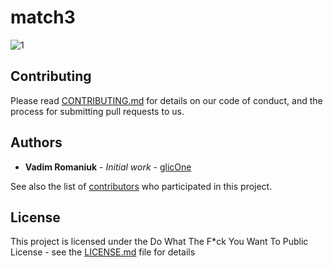 # match3

![1](http://i.imgur.com/wWLAqYV.jpg)

## Contributing

Please read [CONTRIBUTING.md](CONTRIBUTING.md) for details on our code of conduct, and the process for submitting pull requests to us.

## Authors

* **Vadim Romaniuk** - *Initial work* - [glicOne](https://github.com/RomaniukVadim)

See also the list of [contributors](https://github.com/RomaniukVadim/match3/contributors) who participated in this project.

## License

This project is licensed under the Do What The F*ck You Want To Public License - see the [LICENSE.md](LICENSE.md) file for details
